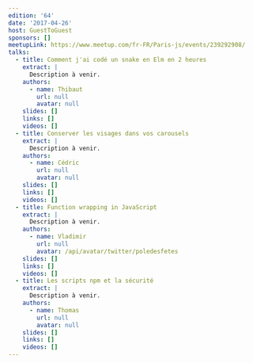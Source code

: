 ```yaml
---
edition: '64'
date: '2017-04-26'
host: GuestToGuest
sponsors: []
meetupLink: https://www.meetup.com/fr-FR/Paris-js/events/239292908/
talks:
  - title: Comment j'ai codé un snake en Elm en 2 heures
    extract: |
      Description à venir.
    authors:
      - name: Thibaut
        url: null
        avatar: null
    slides: []
    links: []
    videos: []
  - title: Conserver les visages dans vos carousels
    extract: |
      Description à venir.
    authors:
      - name: Cédric
        url: null
        avatar: null
    slides: []
    links: []
    videos: []
  - title: Function wrapping in JavaScript
    extract: |
      Description à venir.
    authors:
      - name: Vladimir
        url: null
        avatar: /api/avatar/twitter/poledesfetes
    slides: []
    links: []
    videos: []
  - title: Les scripts npm et la sécurité
    extract: |
      Description à venir.
    authors:
      - name: Thomas
        url: null
        avatar: null
    slides: []
    links: []
    videos: []
---
```

